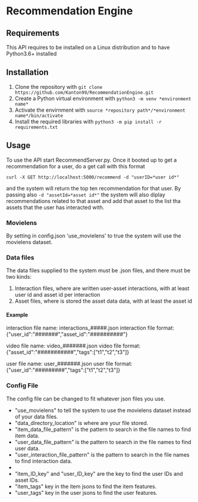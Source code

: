 # Recommendation Engine

## Requirements
This API requires to be installed on a Linux distribution and to have Python3.6+ installed

## Installation
 1. Clone the repository with ```git clone https://github.com/Kanton99/RecommendationEngine.git``` 
 2. Create a Python virtual environment with ```python3 -m venv *environment name*``` 
 3. Activate the envirnment with ```source *repository path*/*environment name*/bin/activate``` 
 4. Install the required libraries with ```python3 -m pip install -r requirements.txt``` 

## Usage
To use the API start RecommendServer.py. Once it booted up to get a recommendation for a user, do a get call with this format

```curl -X GET http://localhost:5000/recommend -d "userID=*user id*"```

and the system will return the top ten recommendation for that user.
By passing also ```-d "assetId=*asset id*"``` the system will also diplay recommendations related to that asset and add that asset to the list tha assets that the user has interacted with.

### Movielens
By setting in config.json 'use_movielens' to true the system will use the movielens dataset.

### Data files
The data files supplied to the system must be .json files, and there must be two kinds:
 1. Interaction files, where are written user-asset interactions, with at least user id and asset id per interaction
 2. Asset files, where is stored the asset data data, with at least the asset id
#### Example
interaction file name: interactions_#####.json
interaction file format: {"user_id":"#######","asset_id":"##########"}

video file name: video_#######.json
video file format:{"asset_id":"###########","tags":["t1","t2","t3"]}

user file name: user_#######.json
user file format: {"user_id":"#########","tags":["t1","t2","t3"]}

### Config File
 The config file can be changed to fit whatever json files you use.
 - "use_movielens" to tell the system to use the movielens dataset instead of your data files.
 - "data_directory_location" is where are your file stored.
 - "item_data_file_pattern" is the pattern to search in the file names to find item data.
 - "user_data_file_pattern" is the pattern to search in the file names to find user data.
 - "user_interaction_file_pattern" is the pattern to search in the file names to find interaction data.
 -  
 - "item_ID_key" and "user_ID_key" are the key to find the user IDs and asset IDs.
 - "item_tags" key in the item jsons to find the item features.
 - "user_tags" key in the user jsons to find the user features.
 









 
